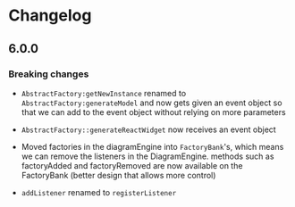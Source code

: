 # Changelog

## 6.0.0

### Breaking changes

* `AbstractFactory:getNewInstance` renamed to `AbstractFactory:generateModel` and now gets given an event object
so that we can add to the event object without relying on more parameters

* `AbstractFactory::generateReactWidget` now receives an event object

* Moved factories in the diagramEngine into `FactoryBank`'s, which means we can remove the listeners in the DiagramEngine.
methods such as factoryAdded and factoryRemoved are now available on the FactoryBank (better design that allows more control) 

* `addListener` renamed to `registerListener`
